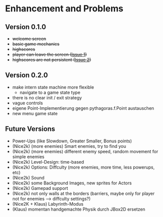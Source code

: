 # Enhancement and Problems #

## Version 0.1.0 ##
  * ~~welcome screen~~
  * ~~basic game mechanics~~
  * ~~highscores~~
  * ~~player can leave the screen ([Issue 1](https://code.google.com/p/dodge-the-game/issues/detail?id=1))~~
  * ~~highscores are not persistent ([Issue 2](https://code.google.com/p/dodge-the-game/issues/detail?id=2))~~

## Version 0.2.0 ##
  * make intern state machine more flexible
    * navigate to a game state type
  * there is no clear init / exit strategy
  * vague controls
  * eigene Point-Implementierung gegen pythagoras.f.Point austauschen
  * new menu game state

## Future Versions ##
  * Power-Ups (like Slowdown, Greater Smaller, Bonus points)
  * (Nice2k) (more enemies) Smart enemies, try to find you
  * (Nice2k) (more enemies) different enemy speed, random movement for simple enemies
  * (Nice2k) Level-Design: time-based
  * (Nice2k) Options: Diffculty (more enemies, more time, less powerups, etc)
  * (Nice2k) Sound
  * (Nice2k) some Background Images, new sprites for Actors
  * (Nice2k) Gamepad support
  * (Nice2k) not only walls at the borders (barriers, maybe only for player not for enemies --> diffculty settings?)
  * (Nice2K + Klaus) Labyrinth-Modus
  * (Klaus) momentan handgemachte Physik durch JBox2D ersetzen